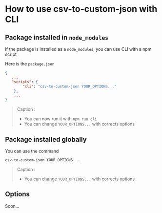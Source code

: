 # How to use csv-to-custom-json with CLI

## Package installed in `node_modules`

If the package is installed as a `node_modules`, you can use CLI with a npm script

Here is the `package.json`

```JSON
{
   ...
   "scripts": {
        "cli": "csv-to-custom-json YOUR_OPTIONS..."
    },
    ...
}
```

> Caption :
>
> - You can now run it with `npm run cli`
> - You can change `YOUR_OPTIONS...` with corrects options

## Package installed globally

You can use the command

```sh
csv-to-custom-json YOUR_OPTIONS...
```

> Caption :
>
> - You can change `YOUR_OPTIONS...` with corrects options

## Options

Soon...

